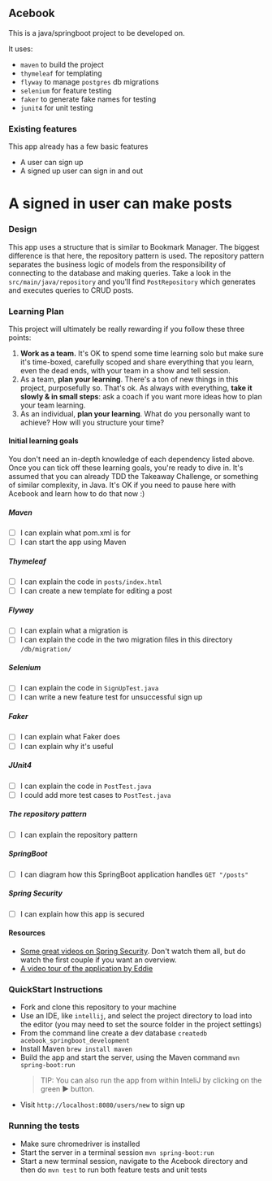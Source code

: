 ## Acebook

This is a java/springboot project to be developed on.

It uses:
  - `maven` to build the project
  - `thymeleaf` for templating
  - `flyway` to manage `postgres` db migrations
  - `selenium` for feature testing
  - `faker` to generate fake names for testing
  - `junit4` for unit testing

### Existing features

This app already has a few basic features
* A user can sign up
* A signed up user can sign in and out
# A signed in user can make posts

### Design

This app uses a structure that is similar to Bookmark Manager. The biggest difference is that here, the repository 
pattern is used. The repository pattern separates the business logic of models from the responsibility of 
connecting to the database and making queries. Take a look in the `src/main/java/repository` and you'll find 
`PostRepository` which generates and executes queries to CRUD posts.

### Learning Plan

This project will ultimately be really rewarding if you follow these three points:
  1. **Work as a team.**  It's OK to spend some time learning solo but make sure it's time-boxed, carefully scoped 
     and share everything that you learn, even the dead ends, with your team in a show and tell session.
  2. As a team, **plan your learning**. There's a ton of new things in this project, purposefully so. That's ok. As always with everything, **take it slowly & in small steps**: ask a coach if you want more ideas how to plan your team learning.
  3. As an individual, **plan your learning**. What do you personally want to achieve? How will you structure your time?

#### Initial learning goals

You don't need an in-depth knowledge of each dependency listed above. Once you can tick off these learning goals,
you're ready to dive in.  It's assumed that you can already TDD the Takeaway Challenge, or something of similar
complexity, in Java. It's OK if you need to pause here with Acebook and learn how to do that now :)

##### Maven
- [ ] I can explain what pom.xml is for
- [ ] I can start the app using Maven

##### Thymeleaf
- [ ] I can explain the code in `posts/index.html`
- [ ] I can create  a new template for editing a post

##### Flyway
- [ ] I can explain what a migration is
- [ ] I can explain the code in the two migration files in this directory `/db/migration/`

##### Selenium
- [ ] I can explain the code in `SignUpTest.java`
- [ ] I can write a new feature test for unsuccessful sign up

##### Faker
- [ ] I can explain what Faker does
- [ ] I can explain why it's useful

##### JUnit4
- [ ] I can explain the code in `PostTest.java`
- [ ] I could add more test cases to `PostTest.java`

##### The repository pattern
- [ ] I can explain the repository pattern

##### SpringBoot
- [ ] I can diagram how this SpringBoot application handles `GET "/posts"`

##### Spring Security
- [ ] I can explain how this app is secured

#### Resources

* [Some great videos on Spring Security](https://www.youtube.com/watch?v=sm-8qfMWEV8&list=PLqq-6Pq4lTTYTEooakHchTGglSvkZAjnE).  Don't watch them all, but do watch the first couple if you want an overview.
* [A video tour of the application by Eddie]()

### QuickStart Instructions

- Fork and clone this repository to your machine
- Use an IDE, like `intellij`, and select the project directory to load into the editor (you may need to set the source folder in the project settings)
- From the command line create a dev database `createdb acebook_springboot_development`
- Install Maven `brew install maven`
- Build the app and start the server, using the Maven command `mvn spring-boot:run`
  > TIP: You can also run the app from within InteliJ by clicking on the green ▶️ button.
- Visit `http://localhost:8080/users/new` to sign up

### Running the tests

- Make sure chromedriver is installed
- Start the server in a terminal session `mvn spring-boot:run`
- Start a new terminal session, navigate to the Acebook directory and then do `mvn test` to run both feature tests and unit tests
